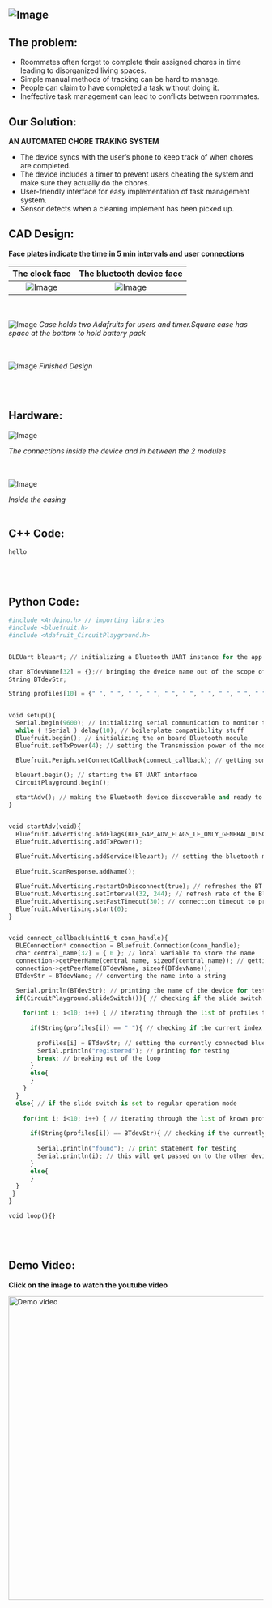 ![Image](images/Demo/demo-project-header.jpeg)
---
## The problem:
  * Roommates often forget to complete their assigned chores in time leading to disorganized living spaces.
  * Simple manual methods of tracking can be hard to manage.
  * People can claim to have completed a task without doing it.
  * Ineffective task management can lead to conflicts between roommates.

## Our Solution:
__AN AUTOMATED CHORE TRAKING SYSTEM__

  * The device syncs with the user’s phone to keep track of when chores are completed.
  * The device includes a timer to prevent users cheating the system and make sure they actually do the chores.
  * User-friendly interface for easy implementation of task management system.
  * Sensor detects when a cleaning implement has been picked up.

## CAD Design:
__Face plates indicate the time in 5 min intervals and user connections__

|The clock face                         |  The bluetooth device face                  |
|:-------------------------------------:|:--------------------------------------:     |
|![Image](images/Demo/clock-face.jpeg)  |  ![Image](images/Demo/bluetooth-device.jpeg)|

<br/><br/>
![Image](images/Demo/case-cad.png)
*Case holds two Adafruits for users and timer.Square case has space at the bottom to hold battery pack*

<br/><br/>
![Image](images/Demo/finished-design.jpeg)
*Finished Design*

<br/><br/>

## Hardware:
![Image](images/Demo/hardware-connection.jpeg)

*The connections inside the device and in between the 2 modules*

<br/><br/>
![Image](images/Demo/device-inside.jpeg)

*Inside the casing*
<br/><br/>

## C++ Code:
```C++
hello
```
<br/><br/>
## Python Code:
```python
#include <Arduino.h> // importing libraries
#include <bluefruit.h>
#include <Adafruit_CircuitPlayground.h>


BLEUart bleuart; // initializing a Bluetooth UART instance for the app to connect to

char BTdevName[32] = {};// bringing the dveice name out of the scope of the specific function so we can access it later
String BTdevStr;

String profiles[10] = {" ", " ", " ", " ", " ", " ", " ", " ", " ", " "}; // initializing an empty list to store known profiles


void setup(){
  Serial.begin(9600); // initializing serial communication to monitor the output
  while ( !Serial ) delay(10); // boilerplate compatibility stuff 
  Bluefruit.begin(); // initializing the on board Bluetooth module
  Bluefruit.setTxPower(4); // setting the Transmission power of the module 

  Bluefruit.Periph.setConnectCallback(connect_callback); // getting some data(calling back) from the connected device i.e. in this case, the name
  
  bleuart.begin(); // starting the BT UART interface
  CircuitPlayground.begin();

  startAdv(); // making the Bluetooth device discoverable and ready to pair
}


void startAdv(void){
  Bluefruit.Advertising.addFlags(BLE_GAP_ADV_FLAGS_LE_ONLY_GENERAL_DISC_MODE); // setting flags so that the app knows what the device is
  Bluefruit.Advertising.addTxPower(); 
  
  Bluefruit.Advertising.addService(bleuart); // setting the bluetooth module to a mode where it can connect to the app
  
  Bluefruit.ScanResponse.addName();

  Bluefruit.Advertising.restartOnDisconnect(true); // refreshes the BT module when device disconnects
  Bluefruit.Advertising.setInterval(32, 244); // refresh rate of the Bluetooth scan
  Bluefruit.Advertising.setFastTimeout(30); // connection timeout to prevent infinite loops
  Bluefruit.Advertising.start(0); 
}


void connect_callback(uint16_t conn_handle){
  BLEConnection* connection = Bluefruit.Connection(conn_handle);
  char central_name[32] = { 0 }; // local variable to store the name
  connection->getPeerName(central_name, sizeof(central_name)); // getting the name of the connected device
  connection->getPeerName(BTdevName, sizeof(BTdevName)); 
  BTdevStr = BTdevName; // converting the name into a string

  Serial.println(BTdevStr); // printing the name of the device for testing
  if(CircuitPlayground.slideSwitch()){ // checking if the slide switch on the board is set to register mode
    
    for(int i; i<10; i++) { // iterating through the list of profiles to find an empty index
      
      if(String(profiles[i]) == " "){ // checking if the current index is empty
        
        profiles[i] = BTdevStr; // setting the currently connected bluetooth device to the empty index
        Serial.println("registered"); // printing for testing
        break; // breaking out of the loop
      }
      else{
      }
    }
  }
  else{ // if the slide switch is set to regular operation mode
    
    for(int i; i<10; i++) { // iterating through the list of known profiles
      
      if(String(profiles[i]) == BTdevStr){ // checking if the currently connected device is registered
        
        Serial.println("found"); // print statement for testing 
        Serial.println(i); // this will get passed on to the other device
      }
      else{
      }
  }
 }
}

void loop(){}
```
<br/><br/>
## Demo Video:
__Click on the image to watch the youtube video__

<a href="http://www.youtube.com/watch?feature=player_embedded&v=xfMjQpl58Fs" target="_blank">
 <img src="http://img.youtube.com/vi/xfMjQpl58Fs/hqdefault.jpg" alt="Demo video" width="600" />
</a>

